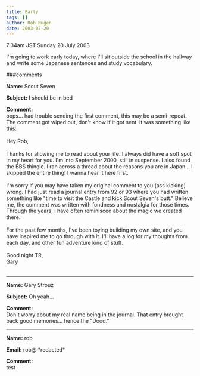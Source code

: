 ```yaml
---
title: Early
tags: []
author: Rob Nugen
date: 2003-07-20
---
```


<p class=date>7:34am JST Sunday 20 July 2003</p>

<p>I'm going to work early today, where I'll sit outside the school in
the hallway and write some Japanese sentences and study vocabulary.</p>

###comments

<p><b>Name:</b> Scout Seven

<p><b>Subject:</b> I should be in bed

<p><b>Comment:</b>
<br>oops... had trouble sending the first comment, this may be a semi-repeat.  The comment got wiped out, don't know if it got sent.  it was something like this:<br>
<br>
Hey Rob,<br>
<br>
Thanks for allowing me to read about your life.  I always did have a soft spot in my heart for you.  I'm into September 2000, still in suspense.  I also found the BBS thingie.  I ran across a thread about the reasons you are in Japan... I skipped the entire thing!  I wanna hear it here first.<br>
<br>
I'm sorry if you may have taken my original comment to you (ass kicking) wrong.  I had just read a journal entry from 92 or 93 where you had written something like "time to visit the Castle and kick Scout Seven's butt."  Believe me, the comment was written with fondness and nostalgia for those times.  Through the years, I have often reminisced about the magic we created there.<br>
<br>
For the past few months, I've been toying building my own site, and you have inspired me to go through with it.  I'll have a log for my thoughts from each day, and other fun adventure kind of stuff.<br>
<br>
Good night TR,<br>
Gary<br>
<br>


<p><hr></p>


<p><b>Name:</b> Gary Strouz

<p><b>Subject:</b> Oh yeah...

<p><b>Comment:</b>
<br>Don't worry about my real name being in the journal.  That entry brought back good memories... hence the "Dood." 

<p><hr></p>


<p><b>Name:</b> rob

<p><b>Email:</b> rob@ *redacted*

<p><b>Comment:</b>
<br>test

